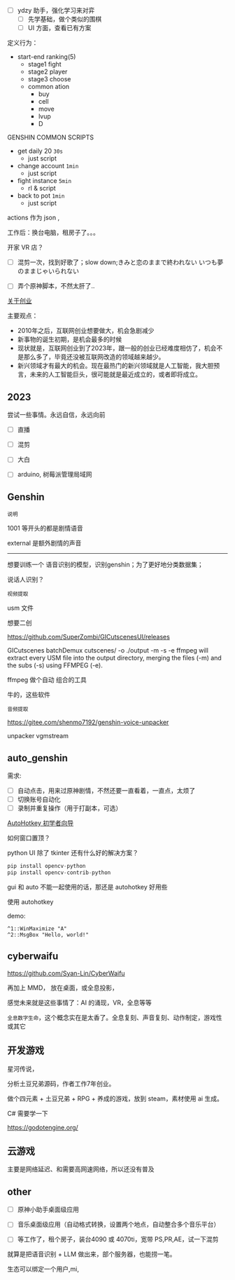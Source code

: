 
- [ ] ydzy 助手，强化学习来对弈
  - [ ] 先学基础，做个类似的围棋
  - [ ] UI 方面，查看已有方案

定义行为：
- start-end ranking(5)
  - stage1 fight
  - stage2 player
  - stage3 choose
  - common ation
    - buy
    - cell
    - move
    - lvup
    - D

GENSHIN COMMON SCRIPTS
- get daily 20  `30s`
  - just script
- change account `1min`
  - just script
- fight instance `5min`
  - rl & script
- back to pot `1min`
  - just script

actions 作为 json , 

工作后：换台电脑，租房子了。。。

开家 VR 店？

- [ ] 混剪一次，找到好歌了；slow down;きみと恋のままで終われない いつも夢のままじゃいられない
- [ ] 弄个原神脚本，不然太肝了..



[关于创业](https://www.ruanyifeng.com/blog/2023/04/weekly-issue-252.html) 

主要观点：
- 2010年之后，互联网创业想要做大，机会急剧减少
- 新事物的诞生初期，是机会最多的时候
- 现状就是，互联网创业到了2023年，跟一般的创业已经难度相仿了，机会不是那么多了，毕竟还没被互联网改造的领域越来越少。
- 新兴领域才有最大的机会。现在最热门的新兴领域就是人工智能，我大胆预言，未来的人工智能巨头，很可能就是最近成立的，或者即将成立。


## 2023

尝试一些事情。永远自信，永远向前


- [ ] 直播
- [ ] 混剪
- [ ] 大白
- [ ] arduino, 树莓派管理局域网



## Genshin

`说明`

1001 等开头的都是剧情语音

external 是额外剧情的声音

---------------------

想要训练一个 语音识别的模型，识别genshin；为了更好地分类数据集；

说话人识别？

`视频提取`

usm 文件

想要二创

https://github.com/SuperZombi/GICutscenesUI/releases

GICutscenes batchDemux cutscenes/ -o ./output -m -s -e ffmpeg will extract every USM file into the output directory, merging the files (-m) and the subs (-s) using FFMPEG (-e).

ffmpeg 做个自动 组合的工具

牛的，这些软件

`音频提取`

https://gitee.com/shenmo7192/genshin-voice-unpacker

unpacker vgmstream

## auto_genshin

需求:
- [ ]  自动点击，用来过原神剧情，不然还要一直看着，一直点，太烦了
- [ ]  切换账号自动化
- [ ]  录制并重复操作（用于打副本，可选）

[AutoHotkey 初学者向导](https://www.autoahk.com/help/autohotkey/zh-cn/docs/Tutorial.htm)


如何窗口置顶？

python UI 除了 tkinter 还有什么好的解决方案？

```python
pip install opencv-python
pip install opencv-contrib-python
```

gui 和 auto 不能一起使用的话，那还是 autohotkey 好用些

使用 autohotkey

demo:

```ahk
^1::WinMaximize "A"
^2::MsgBox "Hello, world!"
```




## cyberwaifu

https://github.com/Syan-Lin/CyberWaifu

再加上 MMD， 放在桌面，或全息投影，

感觉未来就是这些事情了：AI 的涌现，VR，全息等等

`全息数字生命`，这个概念实在是太香了。全息复刻、声音复刻、动作制定，游戏性或其它




## 开发游戏

星河传说，

分析土豆兄弟源码，作者工作7年创业。

做个四元素 + 土豆兄弟 + RPG + 养成的游戏，放到 steam，素材使用 ai 生成。


C# 需要学一下

https://godotengine.org/

## 云游戏

主要是网络延迟、和需要高网速网络，所以还没有普及


## other

- [ ] 原神小助手桌面级应用
- [ ] 音乐桌面级应用（自动格式转换，设置两个地点，自动整合多个音乐平台）
- [ ] 等工作了，租个房子，装台4090 或 4070ti，宽带 PS,PR,AE，试一下混剪


就算是把语音识别 + LLM 做出来，部个服务器，也能捞一笔。

生态可以绑定一个用户,mi,